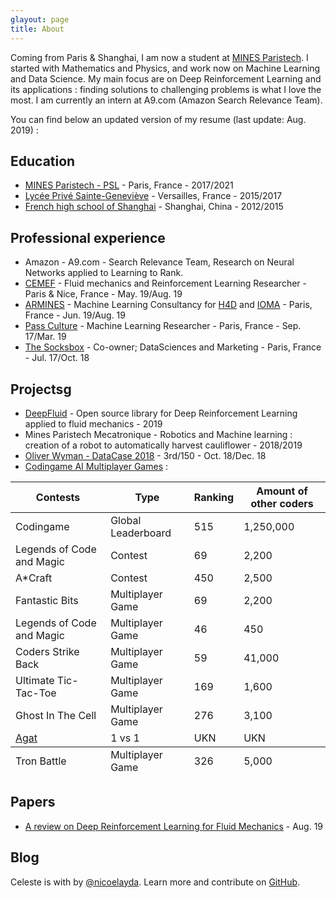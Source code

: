 ```yaml
---
glayout: page
title: About
---
```


<!-- Global site tag (gtag.js) - Google Analytics -->
<script async src="https://www.googletagmanager.com/gtag/js?id=UA-145347384-1"></script>
<script>
  window.dataLayer = window.dataLayer || [];
  function gtag(){dataLayer.push(arguments);}
  gtag('js', new Date());

  gtag('config', 'UA-145347384-1');
</script>

Coming from Paris & Shanghai, I am now a student at [MINES Paristech](http://www.mines-paristech.fr). I started with Mathematics and Physics, and work now on Machine Learning and Data Science. My main focus are on Deep Reinforcement Learning and its applications : finding solutions to challenging problems is what I love the most.
I am currently an intern at A9.com (Amazon Search Relevance Team).

You can find below an updated version of my resume (last update: Aug. 2019) :

## Education

* [MINES Paristech - PSL](http://www.mines-paristech.fr) - Paris, France - 2017/2021
* [Lycée Privé Sainte-Geneviève](https://www.bginette.com/concours/resultats) - Versailles, France - 2015/2017
* [French high school of Shanghai](http://www.lyceeshanghai.com/?lang=en) - Shanghai, China - 2012/2015

## Professional experience

* Amazon - A9.com - Search Relevance Team, Research on Neural Networks applied to Learning to Rank.
* [CEMEF](http://www.cemef.mines-paristech.fr) - Fluid mechanics and Reinforcement Learning Researcher - Paris & Nice, France - May. 19/Aug. 19
* [ARMINES](https://www.armines.net/fr) - Machine Learning Consultancy for [H4D](https://www.h-4-d.com) and [IOMA](https://www.ioma-paris.com/fr/?v=11aedd0e4327) - Paris, France - Jun. 19/Aug. 19
* [Pass Culture](http://www.culture.gouv.fr/Actualites/Le-Pass-Culture-une-innovation-dans-l-univers-de-l-offre-culturelle) - Machine Learning Researcher - Paris, France - Sep. 17/Mar. 19
* [The Socksbox](https://socksbox.com/en/) - Co-owner; DataSciences and Marketing - Paris, France - Jul. 17/Oct. 18

## Projectsg

* [DeepFluid](https://github.com/DonsetPG/fenics-DRL) - Open source library for Deep Reinforcement Learning applied to fluid mechanics - 2019
* Mines Paristech Mecatronique - Robotics and Machine learning : creation of a robot to automatically harvest cauliflower - 2018/2019
* [Oliver Wyman - DataCase 2018](https://github.com/DonsetPG/OWDC) - 3rd/150 - Oct. 18/Dec. 18
* [Codingame AI Multiplayer Games](https://www.codingame.com) :

<table>
  <thead>
    <tr>
      <th>Contests</th>
      <th>Type</th>
      <th>Ranking</th>
      <th>Amount of other coders</th>
    </tr>
  </thead>
  <tbody>
    <tr>
      <td>Codingame</td>
      <td>Global Leaderboard</td>
      <td>515</td>
      <td>1,250,000</td>
    </tr>
    <tr>
      <td>Legends of Code and Magic</td>
      <td>Contest</td>
      <td>69</td>
      <td>2,200</td>
    </tr>
    <tr>
      <td>A*Craft</td>
      <td>Contest</td>
      <td>450</td>
      <td>2,500</td>
    </tr>
    <tr>
      <td>Fantastic Bits</td>
      <td>Multiplayer Game</td>
      <td>69</td>
      <td>2,200</td>
    </tr>
    <tr>
      <td>Legends of Code and Magic</td>
      <td>Multiplayer Game</td>
      <td>46</td>
      <td>450</td>
    </tr>
    <tr>
      <td>Coders Strike Back</td>
      <td>Multiplayer Game</td>
      <td>59</td>
      <td>41,000</td>
    </tr>
    <tr>
      <td>Ultimate Tic-Tac-Toe</td>
      <td>Multiplayer Game</td>
      <td>169</td>
      <td>1,600</td>
    </tr>
    <tr>
      <td>Ghost In The Cell</td>
      <td>Multiplayer Game</td>
      <td>276</td>
      <td>3,100</td>
    </tr>
    <tr>
      <td><a href="http://www.allocine.fr/film/fichefilm_gen_cfilm=29718.html">Agat</a></td>
      <td>1 vs 1</td>
      <td>UKN</td>
      <td>UKN</td>
    </tr>
  </tbody>
  <tfoot>
    <tr>
    <td>Tron Battle</td>
    <td>Multiplayer Game</td>
    <td>326</td>
    <td>5,000</td>
    </tr>
  </tfoot>
</table>

## Papers

* [A review on Deep Reinforcement Learning for Fluid Mechanics](a) - Aug. 19

## Blog

Celeste is <i class="fa fa-code"></i> with <i class="fa fa-heart"></i> by [@nicoelayda](https://github.com/nicoelayda). Learn more and contribute on [GitHub](https://github.com/nicoelayda/celeste).
